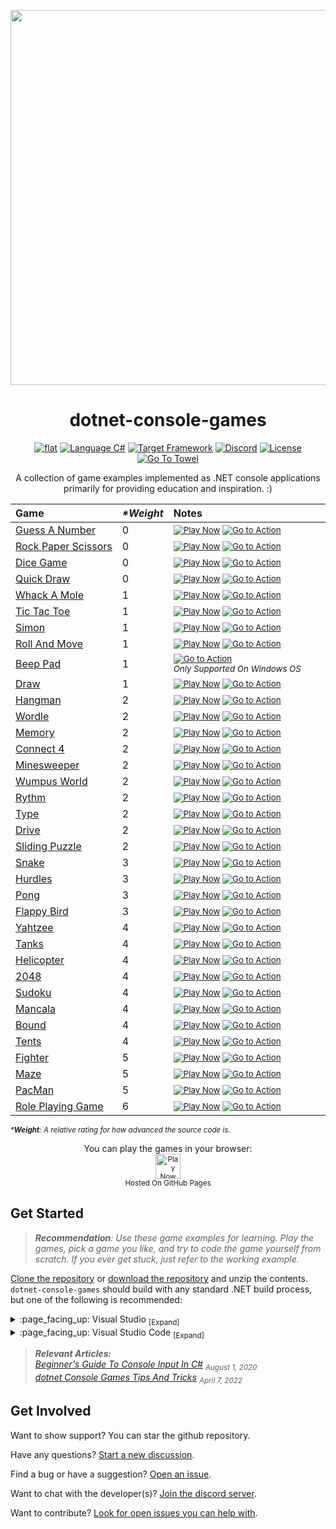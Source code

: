 <p align="center">
	<a href="https://github.com/ZacharyPatten/dotnet-console-games/blob/main/.github/resources/animated-banner-credit.md"><img width="600" src="https://github.com/ZacharyPatten/dotnet-console-games/blob/main/.github/resources/animated-banner.gif?raw=true" /></a>
</p>

<h1 align="center">
	dotnet-console-games
</h1>

<p align="center">
	<a href="https://github.com/ZacharyPatten/dotnet-console-games" alt="GitHub repo"><img alt="flat" src="https://raw.githubusercontent.com/ZacharyPatten/dotnet-console-games/main/.github/resources/github-repo-black.svg"></a>
	<a href="https://docs.microsoft.com/en-us/dotnet/csharp/"><img src="https://raw.githubusercontent.com/ZacharyPatten/dotnet-console-games/main/.github/resources/language-csharp.svg" title="Language C#" alt="Language C#"></a>
	<a href="https://dotnet.microsoft.com/download"><img src="https://raw.githubusercontent.com/ZacharyPatten/dotnet-console-games/main/.github/resources/dotnet-badge.svg" title="Target Framework" alt="Target Framework"></a>
	<a href="https://discord.gg/4XbQbwF" alt="Discord"><img src="https://raw.githubusercontent.com/ZacharyPatten/dotnet-console-games/main/.github/resources/discord-badge.svg" title="Go To Discord Server" alt="Discord"/></a>
	<a href="https://github.com/ZacharyPatten/dotnet-console-games/blob/main/LICENSE" alt="License"><img src="https://raw.githubusercontent.com/ZacharyPatten/dotnet-console-games/main/.github/resources/license-MIT-green.svg" title="Go To License" alt="License"/></a>
	<a href="https://github.com/ZacharyPatten/Towel"><img src="https://github.com/ZacharyPatten/Towel/blob/main/.github/Resources/UsingTowel.svg?raw=true" title="Go To Towel"></a>
</p>

<p align="center">
	A collection of game examples implemented as .NET console applications primarily for providing education and inspiration. :)
</p>

|Game|_\*Weight_|Notes&nbsp;&nbsp;&nbsp;&nbsp;&nbsp;&nbsp;&nbsp;&nbsp;&nbsp;&nbsp;&nbsp;&nbsp;&nbsp;&nbsp;&nbsp;&nbsp;&nbsp;&nbsp;&nbsp;&nbsp;&nbsp;&nbsp;&nbsp;&nbsp;&nbsp;&nbsp;&nbsp;&nbsp;&nbsp;&nbsp;&nbsp;&nbsp;&nbsp;&nbsp;&nbsp;&nbsp;&nbsp;&nbsp;&nbsp;&nbsp;&nbsp;&nbsp;&nbsp;&nbsp;&nbsp;&nbsp;&nbsp;&nbsp;&nbsp;&nbsp;&nbsp;&nbsp;&nbsp;&nbsp;&nbsp;&nbsp;&nbsp;&nbsp;&nbsp;&nbsp;&nbsp;&nbsp;&nbsp;&nbsp;&nbsp;&nbsp;&nbsp;&nbsp;&nbsp;&nbsp;|
|:-|:-|:-|
|[Guess&nbsp;A&nbsp;Number](https://github.com/ZacharyPatten/dotnet-console-games/tree/main/Projects/Guess%20A%20Number)|0|<sub><a href="https://zacharypatten.github.io/dotnet-console-games/Guess%20A%20Number" alt="Play Now"><img src="https://raw.githubusercontent.com/ZacharyPatten/dotnet-console-games/main/.github/resources/play-badge.svg" title="Play Now" alt="Play Now"/></a>&nbsp;<a href="https://github.com/ZacharyPatten/dotnet-console-games/actions"><img src="https://github.com/ZacharyPatten/dotnet-console-games/workflows/Guess%20A%20Number%20Build/badge.svg" title="Go to Action" alt="Go to Action"></a></sub>|
|[Rock&nbsp;Paper&nbsp;Scissors](https://github.com/ZacharyPatten/dotnet-console-games/tree/main/Projects/Rock%20Paper%20Scissors)|0|<sub><a href="https://zacharypatten.github.io/dotnet-console-games/Rock%20Paper%20Scissors" alt="Play Now"><img src="https://raw.githubusercontent.com/ZacharyPatten/dotnet-console-games/main/.github/resources/play-badge.svg" title="Play Now" alt="Play Now"/></a>&nbsp;<a href="https://github.com/ZacharyPatten/dotnet-console-games/actions"><img src="https://github.com/ZacharyPatten/dotnet-console-games/workflows/Rock%20Paper%20Scissors%20Build/badge.svg" title="Go to Action" alt="Go to Action"></a></sub>|
|[Dice&nbsp;Game](https://github.com/ZacharyPatten/dotnet-console-games/tree/main/Projects/Dice%20Game)|0|<sub><a href="https://zacharypatten.github.io/dotnet-console-games/Dice%20Game" alt="Play Now"><img src="https://raw.githubusercontent.com/ZacharyPatten/dotnet-console-games/main/.github/resources/play-badge.svg" title="Play Now" alt="Play Now"/></a>&nbsp;<a href="https://github.com/ZacharyPatten/dotnet-console-games/actions"><img src="https://github.com/ZacharyPatten/dotnet-console-games/workflows/Dice%20Game%20Build/badge.svg" title="Go to Action" alt="Go to Action"></a></sub>|
|[Quick&nbsp;Draw](https://github.com/ZacharyPatten/dotnet-console-games/tree/main/Projects/Quick%20Draw)|0|<sub><a href="https://zacharypatten.github.io/dotnet-console-games/Quick%20Draw" alt="Play Now"><img src="https://raw.githubusercontent.com/ZacharyPatten/dotnet-console-games/main/.github/resources/play-badge.svg" title="Play Now" alt="Play Now"/></a>&nbsp;<a href="https://github.com/ZacharyPatten/dotnet-console-games/actions"><img src="https://github.com/ZacharyPatten/dotnet-console-games/workflows/Quick%20Draw%20Build/badge.svg" title="Go to Action" alt="Go to Action"></a></sub>|
|[Whack&nbsp;A&nbsp;Mole](https://github.com/ZacharyPatten/dotnet-console-games/tree/main/Projects/Whack%20A%20Mole)|1|<sub><a href="https://zacharypatten.github.io/dotnet-console-games/Whack%20A%20Mole" alt="Play Now"><img src="https://raw.githubusercontent.com/ZacharyPatten/dotnet-console-games/main/.github/resources/play-badge.svg" title="Play Now" alt="Play Now"/></a>&nbsp;<a href="https://github.com/ZacharyPatten/dotnet-console-games/actions"><img src="https://github.com/ZacharyPatten/dotnet-console-games/workflows/Whack%20A%20Mole%20Build/badge.svg" title="Go to Action" alt="Go to Action"></a></sub>|
|[Tic&nbsp;Tac&nbsp;Toe](https://github.com/ZacharyPatten/dotnet-console-games/tree/main/Projects/Tic%20Tac%20Toe)|1|<sub><a href="https://zacharypatten.github.io/dotnet-console-games/Tic%20Tac%20Toe" alt="Play Now"><img src="https://raw.githubusercontent.com/ZacharyPatten/dotnet-console-games/main/.github/resources/play-badge.svg" title="Play Now" alt="Play Now"/></a>&nbsp;<a href="https://github.com/ZacharyPatten/dotnet-console-games/actions"><img src="https://github.com/ZacharyPatten/dotnet-console-games/workflows/Tic%20Tac%20Toe%20Build/badge.svg" title="Go to Action" alt="Go to Action"></a></sub>|
|[Simon](https://github.com/ZacharyPatten/dotnet-console-games/tree/main/Projects/Simon)|1|<sub><a href="https://zacharypatten.github.io/dotnet-console-games/Simon" alt="Play Now"><img src="https://raw.githubusercontent.com/ZacharyPatten/dotnet-console-games/main/.github/resources/play-badge.svg" title="Play Now" alt="Play Now"/></a>&nbsp;<a href="https://github.com/ZacharyPatten/dotnet-console-games/actions"><img src="https://github.com/ZacharyPatten/dotnet-console-games/workflows/Simon%20Build/badge.svg" title="Go to Action" alt="Go to Action"></a></sub>|
|[Roll&nbsp;And&nbsp;Move](https://github.com/ZacharyPatten/dotnet-console-games/tree/main/Projects/Roll%20And%20Move)|1|<sub><a href="https://zacharypatten.github.io/dotnet-console-games/Roll%20And%20Move" alt="Play Now"><img src="https://raw.githubusercontent.com/ZacharyPatten/dotnet-console-games/main/.github/resources/play-badge.svg" title="Play Now" alt="Play Now"/></a>&nbsp;<a href="https://github.com/ZacharyPatten/dotnet-console-games/actions"><img src="https://github.com/ZacharyPatten/dotnet-console-games/workflows/Roll%20And%20Move%20Build/badge.svg" title="Go to Action" alt="Go to Action"></a></sub>|
|[Beep&nbsp;Pad](https://github.com/ZacharyPatten/dotnet-console-games/tree/main/Projects/Beep%20Pad)|1|<sub><a href="https://github.com/ZacharyPatten/dotnet-console-games/actions"><img src="https://github.com/ZacharyPatten/dotnet-console-games/workflows/Beep%20Pad%20Build/badge.svg" title="Go to Action" alt="Go to Action"></a></sub><br/><sup>_Only&nbsp;Supported&nbsp;On&nbsp;Windows&nbsp;OS_</sup>|
|[Draw](https://github.com/ZacharyPatten/dotnet-console-games/tree/main/Projects/Draw)|1|<sub><a href="https://zacharypatten.github.io/dotnet-console-games/Draw" alt="Play Now"><img src="https://raw.githubusercontent.com/ZacharyPatten/dotnet-console-games/main/.github/resources/play-badge.svg" title="Play Now" alt="Play Now"/></a>&nbsp;<a href="https://github.com/ZacharyPatten/dotnet-console-games/actions"><img src="https://github.com/ZacharyPatten/dotnet-console-games/workflows/Draw%20Build/badge.svg" title="Go to Action" alt="Go to Action"></a></sub>|
|[Hangman](https://github.com/ZacharyPatten/dotnet-console-games/tree/main/Projects/Hangman)|2|<sub><a href="https://zacharypatten.github.io/dotnet-console-games/Hangman" alt="Play Now"><img src="https://raw.githubusercontent.com/ZacharyPatten/dotnet-console-games/main/.github/resources/play-badge.svg" title="Play Now" alt="Play Now"/></a>&nbsp;<a href="https://github.com/ZacharyPatten/dotnet-console-games/actions"><img src="https://github.com/ZacharyPatten/dotnet-console-games/workflows/Hangman%20Build/badge.svg" title="Go to Action" alt="Go to Action"></a></sub>|
|[Wordle](https://github.com/ZacharyPatten/dotnet-console-games/tree/main/Projects/Wordle)|2|<sub><a href="https://zacharypatten.github.io/dotnet-console-games/Wordle" alt="Play Now"><img src="https://raw.githubusercontent.com/ZacharyPatten/dotnet-console-games/main/.github/resources/play-badge.svg" title="Play Now" alt="Play Now"/></a>&nbsp;<a href="https://github.com/ZacharyPatten/dotnet-console-games/actions"><img src="https://github.com/ZacharyPatten/dotnet-console-games/workflows/Wordle%20Build/badge.svg" title="Go to Action" alt="Go to Action"></a></sub>|
|[Memory](https://github.com/ZacharyPatten/dotnet-console-games/tree/main/Projects/Memory)|2|<sub><a href="https://zacharypatten.github.io/dotnet-console-games/Memory" alt="Play Now"><img src="https://raw.githubusercontent.com/ZacharyPatten/dotnet-console-games/main/.github/resources/play-badge.svg" title="Play Now" alt="Play Now"/></a>&nbsp;<a href="https://github.com/ZacharyPatten/dotnet-console-games/actions"><img src="https://github.com/ZacharyPatten/dotnet-console-games/workflows/Memory%20Build/badge.svg" title="Go to Action" alt="Go to Action"></a></sub>|
|[Connect&nbsp;4](https://github.com/ZacharyPatten/dotnet-console-games/tree/main/Projects/Connect%204)|2|<sub><a href="https://zacharypatten.github.io/dotnet-console-games/Connect%204" alt="Play Now"><img src="https://raw.githubusercontent.com/ZacharyPatten/dotnet-console-games/main/.github/resources/play-badge.svg" title="Play Now" alt="Play Now"/></a>&nbsp;<a href="https://github.com/ZacharyPatten/dotnet-console-games/actions"><img src="https://github.com/ZacharyPatten/dotnet-console-games/workflows/Connect%204%20Build/badge.svg" title="Go to Action" alt="Go to Action"></a></sub>|
|[Minesweeper](https://github.com/ZacharyPatten/dotnet-console-games/tree/main/Projects/Minesweeper)|2|<sub><a href="https://zacharypatten.github.io/dotnet-console-games/Minesweeper" alt="Play Now"><img src="https://raw.githubusercontent.com/ZacharyPatten/dotnet-console-games/main/.github/resources/play-badge.svg" title="Play Now" alt="Play Now"/></a>&nbsp;<a href="https://github.com/ZacharyPatten/dotnet-console-games/actions"><img src="https://github.com/ZacharyPatten/dotnet-console-games/workflows/Minesweeper%20Build/badge.svg" title="Go to Action" alt="Go to Action"></a></sub>|
|[Wumpus&nbsp;World](https://github.com/ZacharyPatten/dotnet-console-games/tree/main/Projects/Wumpus%20World)|2|<sub><a href="https://zacharypatten.github.io/dotnet-console-games/Wumpus%20World" alt="Play Now"><img src="https://raw.githubusercontent.com/ZacharyPatten/dotnet-console-games/main/.github/resources/play-badge.svg" title="Play Now" alt="Play Now"/></a>&nbsp;<a href="https://github.com/ZacharyPatten/dotnet-console-games/actions"><img src="https://github.com/ZacharyPatten/dotnet-console-games/workflows/Wumpus%20World%20Build/badge.svg" title="Go to Action" alt="Go to Action"></a></sub>|
|[Rythm](https://github.com/ZacharyPatten/dotnet-console-games/tree/main/Projects/Rythm)|2|<sub><a href="https://zacharypatten.github.io/dotnet-console-games/Rythm" alt="Play Now"><img src="https://raw.githubusercontent.com/ZacharyPatten/dotnet-console-games/main/.github/resources/play-badge.svg" title="Play Now" alt="Play Now"/></a>&nbsp;<a href="https://github.com/ZacharyPatten/dotnet-console-games/actions"><img src="https://github.com/ZacharyPatten/dotnet-console-games/workflows/Rythm%20Build/badge.svg" title="Go to Action" alt="Go to Action"></a></sub>|
|[Type](https://github.com/ZacharyPatten/dotnet-console-games/tree/main/Projects/Type)|2|<sub><a href="https://zacharypatten.github.io/dotnet-console-games/Type" alt="Play Now"><img src="https://raw.githubusercontent.com/ZacharyPatten/dotnet-console-games/main/.github/resources/play-badge.svg" title="Play Now" alt="Play Now"/></a>&nbsp;<a href="https://github.com/ZacharyPatten/dotnet-console-games/actions"><img src="https://github.com/ZacharyPatten/dotnet-console-games/workflows/Type%20Build/badge.svg" title="Go to Action" alt="Go to Action"></a></sub>|
|[Drive](https://github.com/ZacharyPatten/dotnet-console-games/tree/main/Projects/Drive)|2|<sub><a href="https://zacharypatten.github.io/dotnet-console-games/Drive" alt="Play Now"><img src="https://raw.githubusercontent.com/ZacharyPatten/dotnet-console-games/main/.github/resources/play-badge.svg" title="Play Now" alt="Play Now"/></a>&nbsp;<a href="https://github.com/ZacharyPatten/dotnet-console-games/actions"><img src="https://github.com/ZacharyPatten/dotnet-console-games/workflows/Drive%20Build/badge.svg" title="Go to Action" alt="Go to Action"></a></sub>|
|[Sliding Puzzle](https://github.com/ZacharyPatten/dotnet-console-games/tree/main/Projects/Sliding%20Puzzle)|2|<sub><a href="https://zacharypatten.github.io/dotnet-console-games/Sliding%20Puzzle" alt="Play Now"><img src="https://raw.githubusercontent.com/ZacharyPatten/dotnet-console-games/main/.github/resources/play-badge.svg" title="Play Now" alt="Play Now"/></a>&nbsp;<a href="https://github.com/ZacharyPatten/dotnet-console-games/actions"><img src="https://github.com/ZacharyPatten/dotnet-console-games/workflows/Sliding%20Puzzle%20Build/badge.svg" title="Go to Action" alt="Go to Action"></a></sub>|
|[Snake](https://github.com/ZacharyPatten/dotnet-console-games/blob/main/Projects/Snake)|3|<sub><a href="https://zacharypatten.github.io/dotnet-console-games/Snake" alt="Play Now"><img src="https://raw.githubusercontent.com/ZacharyPatten/dotnet-console-games/main/.github/resources/play-badge.svg" title="Play Now" alt="Play Now"/></a>&nbsp;<a href="https://github.com/ZacharyPatten/dotnet-console-games/actions"><img src="https://github.com/ZacharyPatten/dotnet-console-games/workflows/Snake%20Build/badge.svg" title="Go to Action" alt="Go to Action"></a></sub>|
|[Hurdles](https://github.com/ZacharyPatten/dotnet-console-games/blob/main/Projects/Hurdles)|3|<sub><a href="https://zacharypatten.github.io/dotnet-console-games/Hurdles" alt="Play Now"><img src="https://raw.githubusercontent.com/ZacharyPatten/dotnet-console-games/main/.github/resources/play-badge.svg" title="Play Now" alt="Play Now"/></a>&nbsp;<a href="https://github.com/ZacharyPatten/dotnet-console-games/actions"><img src="https://github.com/ZacharyPatten/dotnet-console-games/workflows/Hurdles%20Build/badge.svg" title="Go to Action" alt="Go to Action"></a></sub>|
|[Pong](https://github.com/ZacharyPatten/dotnet-console-games/blob/main/Projects/Pong)|3|<sub><a href="https://zacharypatten.github.io/dotnet-console-games/Pong" alt="Play Now"><img src="https://raw.githubusercontent.com/ZacharyPatten/dotnet-console-games/main/.github/resources/play-badge.svg" title="Play Now" alt="Play Now"/></a>&nbsp;<a href="https://github.com/ZacharyPatten/dotnet-console-games/actions"><img src="https://github.com/ZacharyPatten/dotnet-console-games/workflows/Pong%20Build/badge.svg" title="Go to Action" alt="Go to Action"></a></sub>|
|[Flappy&nbsp;Bird](https://github.com/ZacharyPatten/dotnet-console-games/blob/main/Projects/Flappy%20Bird)|3|<sub><a href="https://zacharypatten.github.io/dotnet-console-games/Flappy%20Bird" alt="Play Now"><img src="https://raw.githubusercontent.com/ZacharyPatten/dotnet-console-games/main/.github/resources/play-badge.svg" title="Play Now" alt="Play Now"/></a>&nbsp;<a href="https://github.com/ZacharyPatten/dotnet-console-games/actions"><img src="https://github.com/ZacharyPatten/dotnet-console-games/workflows/Flappy%20Bird%20Build/badge.svg" title="Go to Action" alt="Go to Action"></a></sub>|
|[Yahtzee](https://github.com/ZacharyPatten/dotnet-console-games/blob/main/Projects/Yahtzee)|4|<sub><a href="https://zacharypatten.github.io/dotnet-console-games/Yahtzee" alt="Play Now"><img src="https://raw.githubusercontent.com/ZacharyPatten/dotnet-console-games/main/.github/resources/play-badge.svg" title="Play Now" alt="Play Now"/></a>&nbsp;<a href="https://github.com/ZacharyPatten/dotnet-console-games/actions"><img src="https://github.com/ZacharyPatten/dotnet-console-games/workflows/Yahtzee%20Build/badge.svg" title="Go to Action" alt="Go to Action"></a></sub>|
|[Tanks](https://github.com/ZacharyPatten/dotnet-console-games/blob/main/Projects/Tanks)|4|<sub><a href="https://zacharypatten.github.io/dotnet-console-games/Tanks" alt="Play Now"><img src="https://raw.githubusercontent.com/ZacharyPatten/dotnet-console-games/main/.github/resources/play-badge.svg" title="Play Now" alt="Play Now"/></a>&nbsp;<a href="https://github.com/ZacharyPatten/dotnet-console-games/actions"><img src="https://github.com/ZacharyPatten/dotnet-console-games/workflows/Tanks%20Build/badge.svg" title="Go to Action" alt="Go to Action"></a></sub>|
|[Helicopter](https://github.com/ZacharyPatten/dotnet-console-games/blob/main/Projects/Helicopter)|4|<sub><a href="https://zacharypatten.github.io/dotnet-console-games/Helicopter" alt="Play Now"><img src="https://raw.githubusercontent.com/ZacharyPatten/dotnet-console-games/main/.github/resources/play-badge.svg" title="Play Now" alt="Play Now"/></a>&nbsp;<a href="https://github.com/ZacharyPatten/dotnet-console-games/actions"><img src="https://github.com/ZacharyPatten/dotnet-console-games/workflows/Helicopter%20Build/badge.svg" title="Go to Action" alt="Go to Action"></a></sub>|
|[2048](https://github.com/ZacharyPatten/dotnet-console-games/blob/main/Projects/2048)|4|<sub><a href="https://zacharypatten.github.io/dotnet-console-games/2048" alt="Play Now"><img src="https://raw.githubusercontent.com/ZacharyPatten/dotnet-console-games/main/.github/resources/play-badge.svg" title="Play Now" alt="Play Now"/></a>&nbsp;<a href="https://github.com/ZacharyPatten/dotnet-console-games/actions"><img src="https://github.com/ZacharyPatten/dotnet-console-games/workflows/2048%20Build/badge.svg" title="Go to Action" alt="Go to Action"></a></sub>|
|[Sudoku](https://github.com/ZacharyPatten/dotnet-console-games/blob/main/Projects/Sudoku)|4|<sub><a href="https://zacharypatten.github.io/dotnet-console-games/Sudoku" alt="Play Now"><img src="https://raw.githubusercontent.com/ZacharyPatten/dotnet-console-games/main/.github/resources/play-badge.svg" title="Play Now" alt="Play Now"/></a>&nbsp;<a href="https://github.com/ZacharyPatten/dotnet-console-games/actions"><img src="https://github.com/ZacharyPatten/dotnet-console-games/workflows/Sudoku%20Build/badge.svg" title="Go to Action" alt="Go to Action"></a></sub>|
|[Mancala](https://github.com/ZacharyPatten/dotnet-console-games/blob/main/Projects/Mancala)|4|<sub><a href="https://zacharypatten.github.io/dotnet-console-games/Mancala" alt="Play Now"><img src="https://raw.githubusercontent.com/ZacharyPatten/dotnet-console-games/main/.github/resources/play-badge.svg" title="Play Now" alt="Play Now"/></a>&nbsp;<a href="https://github.com/ZacharyPatten/dotnet-console-games/actions"><img src="https://github.com/ZacharyPatten/dotnet-console-games/workflows/Mancala%20Build/badge.svg" title="Go to Action" alt="Go to Action"></a></sub>|
|[Bound](https://github.com/ZacharyPatten/dotnet-console-games/blob/main/Projects/Bound)|4|<sub><a href="https://zacharypatten.github.io/dotnet-console-games/Bound" alt="Play Now"><img src="https://raw.githubusercontent.com/ZacharyPatten/dotnet-console-games/main/.github/resources/play-badge.svg" title="Play Now" alt="Play Now"/></a>&nbsp;<a href="https://github.com/ZacharyPatten/dotnet-console-games/actions"><img src="https://github.com/ZacharyPatten/dotnet-console-games/workflows/Bound%20Build/badge.svg" title="Go to Action" alt="Go to Action"></a></sub>|
|[Tents](https://github.com/ZacharyPatten/dotnet-console-games/blob/main/Projects/Tents)|4|<sub><a href="https://zacharypatten.github.io/dotnet-console-games/Tents" alt="Play Now"><img src="https://raw.githubusercontent.com/ZacharyPatten/dotnet-console-games/main/.github/resources/play-badge.svg" title="Play Now" alt="Play Now"/></a>&nbsp;<a href="https://github.com/ZacharyPatten/dotnet-console-games/actions"><img src="https://github.com/ZacharyPatten/dotnet-console-games/workflows/Tents%20Build/badge.svg" title="Go to Action" alt="Go to Action"></a></sub>|
|[Fighter](https://github.com/ZacharyPatten/dotnet-console-games/blob/main/Projects/Fighter)|5|<sub><a href="https://zacharypatten.github.io/dotnet-console-games/Fighter" alt="Play Now"><img src="https://raw.githubusercontent.com/ZacharyPatten/dotnet-console-games/main/.github/resources/play-badge.svg" title="Play Now" alt="Play Now"/></a>&nbsp;<a href="https://github.com/ZacharyPatten/dotnet-console-games/actions"><img src="https://github.com/ZacharyPatten/dotnet-console-games/workflows/Fighter%20Build/badge.svg" title="Go to Action" alt="Go to Action"></a></sub>|
|[Maze](https://github.com/ZacharyPatten/dotnet-console-games/blob/main/Projects/Maze)|5|<sub><a href="https://zacharypatten.github.io/dotnet-console-games/Maze" alt="Play Now"><img src="https://raw.githubusercontent.com/ZacharyPatten/dotnet-console-games/main/.github/resources/play-badge.svg" title="Play Now" alt="Play Now"/></a>&nbsp;<a href="https://github.com/ZacharyPatten/dotnet-console-games/actions"><img src="https://github.com/ZacharyPatten/dotnet-console-games/workflows/Maze%20Build/badge.svg" title="Go to Action" alt="Go to Action"></a></sub>|
|[PacMan](https://github.com/ZacharyPatten/dotnet-console-games/blob/main/Projects/PacMan)|5|<sub><a href="https://zacharypatten.github.io/dotnet-console-games/PacMan" alt="Play Now"><img src="https://raw.githubusercontent.com/ZacharyPatten/dotnet-console-games/main/.github/resources/play-badge.svg" title="Play Now" alt="Play Now"/></a>&nbsp;<a href="https://github.com/ZacharyPatten/dotnet-console-games/actions"><img src="https://github.com/ZacharyPatten/dotnet-console-games/workflows/PacMan%20Build/badge.svg" title="Go to Action" alt="Go to Action"></a></sub>|
|[Role&nbsp;Playing&nbsp;Game](https://github.com/ZacharyPatten/dotnet-console-games/blob/main/Projects/Role%20Playing%20Game)|6|<sub><a href="https://zacharypatten.github.io/dotnet-console-games/Role%20Playing%20Game" alt="Play Now"><img src="https://raw.githubusercontent.com/ZacharyPatten/dotnet-console-games/main/.github/resources/play-badge.svg" title="Play Now" alt="Play Now"/></a>&nbsp;<a href="https://github.com/ZacharyPatten/dotnet-console-games/actions"><img src="https://github.com/ZacharyPatten/dotnet-console-games/workflows/Role%20Playing%20Game%20Build/badge.svg" title="Go to Action" alt="Go to Action"></a></sub>|

<sup>_\***Weight**: A relative rating for how advanced the source code is._</sup>

<p align="center">
	You can play the games in your browser:
	<br />
	<a href="https://zacharypatten.github.io/dotnet-console-games" alt="Play Now">
		<sub><img height="40"src="https://raw.githubusercontent.com/ZacharyPatten/dotnet-console-games/main/.github/resources/play-badge.svg" title="Play Now" alt="Play Now"/></sub>
	</a>
	<br />
	<sup>Hosted On GitHub Pages</sup>
</p>

## Get Started

> _**Recommendation**: Use these game examples for learning. Play the games, pick a game you like, and try to code the game yourself from scratch. If you ever get stuck, just refer to the working example._

[Clone the repository](https://docs.github.com/en/repositories/creating-and-managing-repositories/cloning-a-repository) or [download the repository](https://github.com/ZacharyPatten/dotnet-console-games/archive/main.zip) and unzip the contents. `dotnet-console-games` should build with any standard .NET build process, but one of the following is recommended:

<details>
<summary>
:page_facing_up: Visual Studio <sub>[Expand]</sub>
</summary>
<p>

> 1. Install [Visual Studio](https://visualstudio.microsoft.com/) if not already installed.
>
> 2. Open the <sub><a href="dotnet-console-games.slnf"><img src="https://raw.githubusercontent.com/ZacharyPatten/dotnet-console-games/main/.github/resources/file-16.svg" title="File"></a></sub> **`dotnet-console-games.slnf`** file in Visual Studio.
>
> _**Note** This is optional, but [here are some recommended settings you change in Visual Studio](https://gist.github.com/ZacharyPatten/693f35653f6c21fbe6c85444792e524b)._

</p>
</details>

<details>
<summary>
:page_facing_up: Visual Studio Code <sub>[Expand]</sub>
</summary>
<p>

> 1. Install the [.NET SDK](https://dotnet.microsoft.com/download) if not already installed.
>
> 2. Install [Visual Studio Code](https://visualstudio.microsoft.com/) if not already installed.
>
> 3. Open the <sub><a href="#"><img src="https://raw.githubusercontent.com/ZacharyPatten/dotnet-console-games/main/.github/resources/file-directory-16.svg" title="Directory"></a></sub> **`root folder`** of the repository in Visual Studio Code.
>
> _**Note** The following files are included in the repository:_
> - `.vscode/extensions.json` <sub>recommends Vistual Studio Code extension dependencies</sub>
> - `.vscode/launch.json` <sub>includes the configurations for debugging the examples</sub>
> - `.vscode/settings.json` <sub>automatically applies settings to the workspace</sub>
> - `.vscode/tasks.json` <sub>includes the commands to build the projects</sub>
>
> _**Note** You will be prompted to install the necessary Visual Studio Code extensions when you open the folder:_
> - **ms-dotnettools.csharp** <sub>C# support</sub>

</p>
</details>

> _**Relevant Articles:**_<br/>
> _[Beginner's Guide To Console Input In C#](https://github.com/ZacharyPatten/ZacharyPatten/blob/main/Articles/2020-08-01.md) <sub>August 1, 2020</sub>_<br/>
> _[dotnet Console Games Tips And Tricks](https://github.com/ZacharyPatten/ZacharyPatten/blob/main/Articles/2022-04-07.md) <sub>April 7, 2022</sub>_

## Get Involved

Want to show support? You can star the github repository.

Have any questions? [Start a new discussion](https://github.com/ZacharyPatten/dotnet-console-games/discussions/new).

Find a bug or have a suggestion? [Open an issue](https://github.com/ZacharyPatten/dotnet-console-games/issues/new).

Want to chat with the developer(s)? [Join the discord server](https://discord.gg/4XbQbwF).

Want to contribute? [Look for open issues you can help with](https://github.com/ZacharyPatten/dotnet-console-games/issues).
